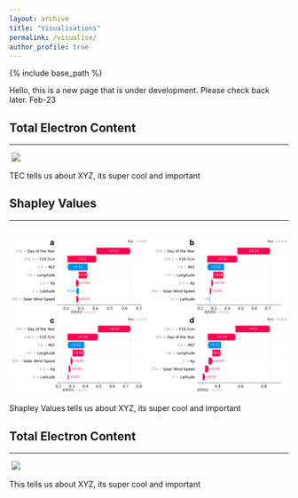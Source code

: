 ```yaml
---
layout: archive
title: "Visualisations"
permalink: /visualise/
author_profile: true
---
```


{% include base_path %}


Hello, this is a new page that is under development. Please check back later. Feb-23


## Total Electron Content
---

![]() <img src="/images/2014-02.gif"  width="600">

TEC tells us about XYZ, its super cool and important

## Shapley Values
---

![]() <img src="/images/final_3.png"  width="600">

Shapley Values tells us about XYZ, its super cool and important


## Total Electron Content
---

![]() <img src="/images/Jupiter_4.jpeg"  width="600">

This tells us about XYZ, its super cool and important
